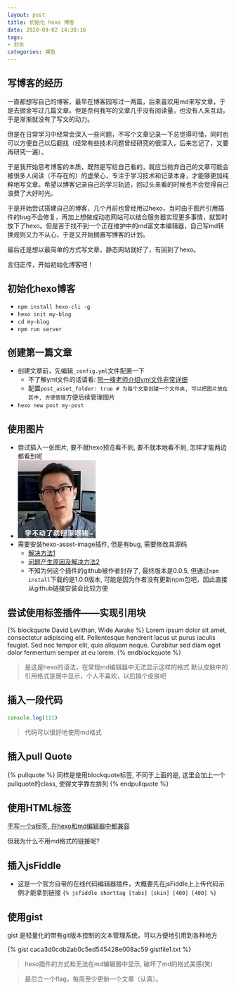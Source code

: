 ```yaml
---
layout: post
title: 初始化 hexo 博客
date: 2020-09-02 14:38:16
tags: 
- 划水
categories: 摸鱼
---
```

## 写博客的经历
一直都想写自己的博客，最早在博客园写过一两篇，后来喜欢用md来写文章，于是去掘金写过几篇文章。但是奈何我写的文章几乎没有阅读量，也没有人来互动，于是渐渐就没有了写文的动力。

但是在日常学习中经常会深入一些问题，不写个文章记录一下总觉得可惜，同时也可以方便自己以后翻找（经常有些技术问题曾经研究的很深入，后来忘记了，又要再研究一遍）。

于是我开始思考博客的本质，既然是写给自己看的，就应当抛弃自己的文章可能会被很多人阅读（不存在的）的虚荣心，专注于学习技术和记录本身，才能够更加纯粹地写文章。希望以博客记录自己的学习轨迹，回过头来看的时候也不会觉得自己浪费了大好时光。

于是开始尝试搭建自己的博客，几个月前也曾经用过hexo，当时由于图片引用插件的bug不会修复，再加上想做成动态网站可以结合服务器实现更多事情，就暂时放下了hexo。但是苦于找不到一个正在维护中的md富文本编辑器，自己写md转换规则又力不从心，于是又开始搁置写博客的计划。

最后还是想以最简单的方式写文章，静态网站就好了，有回到了hexo。

言归正传，开始初始化博客吧！

## 初始化hexo博客

- `npm install hexo-cli -g`
- `hexo init my-blog`
- `cd my-blog`
- `npm run server`

## 创建第一篇文章
- 创建文章前，先编辑`_config.yml`文件配置一下
    - 不了解yml文件的话请看: [阮一峰老师介绍yml文件非常详细](http://www.ruanyifeng.com/blog/2016/07/yaml.html)
    - 配置`post_asset_folder: true # 为每个文章创建一个文件夹, 可以把图片放在其中, 方便管理`方便后续管理图片
- `hexo new post my-post`

## 使用图片
- 尝试插入一张图片, 要不就hexo预览看不到, 要不就本地看不到, 怎样才能两边都看到呢
- ![hexo](hexo/yyx.jpg)
- 需要安装hexo-asset-image插件, 但是有bug, 需要修改其源码 
    - [解决方法1](https://blog.csdn.net/xjm850552586/article/details/84101345)
    - [问题产生原因及解决方法2](https://www.jianshu.com/p/db02d775aed0)
    - 不知为何这个插件的github被作者封存了, 最终版本是0.0.5, 但通过`npm install`下载的是1.0.0版本, 可能是因为作者没有更新npm包吧，因此直接从github链接安装会比较方便

## 尝试使用标签插件——实现引用块
{% blockquote David Levithan, Wide Awake %}
Lorem ipsum dolor sit amet, consectetur adipiscing elit. Pellentesque hendrerit lacus ut purus iaculis feugiat. Sed nec tempor elit, quis aliquam neque. Curabitur sed diam eget dolor fermentum semper at eu lorem.
{% endblockquote %}
> 是这是hexo的语法，在常规md编辑器中无法显示这样的格式
> 默认皮肤中的引用格式是居中显示，个人不喜欢，以后搞个皮肤吧

## 插入一段代码
```javascript title https://baidu.com 跳转到百度
console.log(111)
```
> 代码可以很好地使用md格式

## 插入pull Quote
{% pullquote %}
同样是使用blockquote标签, 不同于上面的是, 这里会加上一个pullquote的class, 使得文字靠左排列
{% endpullquote %}

## 使用HTML标签
<a href="https://baidu.com">手写一个a标签, 在hexo和md编辑器中都兼容</a>

但我为什么不用md格式的链接呢?

## 插入jsFiddle 
- 这是一个官方自带的在线代码编辑器插件，大概要先在jsFiddle上上传代码示例才能拿到链接
`{% jsfiddle shorttag [tabs] [skin] [400] [400] %}`

## 使用gist
gist 是轻量化的带有git版本控制的文本管理系统，可以方便地引用到各种地方

{% gist caca3d0cdb2ab0c5ed545428e008ac59 gistfile1.txt %}

> hexo插件的方式和无法在md编辑器中显示, 破坏了md的格式美感(笑)

> 最后立一个flag，每周至少更新一个文章（认真）。
